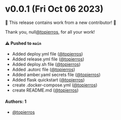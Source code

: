 # v0.0.1 (Fri Oct 06 2023)

:tada: This release contains work from a new contributor! :tada:

Thank you, null[@topierros](https://github.com/topierros), for all your work!

#### ⚠️ Pushed to `main`

- Added deploy.yml file ([@topierros](https://github.com/topierros))
- Added release.yml file ([@topierros](https://github.com/topierros))
- Added deploy.sh file ([@topierros](https://github.com/topierros))
- Added .autorc file ([@topierros](https://github.com/topierros))
- Added amber.yaml secrets file ([@topierros](https://github.com/topierros))
- Added flask quickstart ([@topierros](https://github.com/topierros))
- create .docker-compose.yml ([@topierros](https://github.com/topierros))
- create README.md ([@topierros](https://github.com/topierros))

#### Authors: 1

- [@topierros](https://github.com/topierros)
